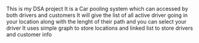 This is my DSA project
It is a Car pooling system which can accessed by both drivers and customers
It will give the list of all active driver going in your location along with the lenght of their path and you can select your driver
It uses simple graph to store locations and linked list to store drivers and customer info